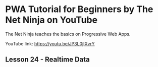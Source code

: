 # PWA Tutorial for Beginners by The Net Ninja on YouTube

The Net Ninja teaches the basics on Progressive Web Apps.

YouTube link: https://youtu.be/JP3L0jIXvrY

## Lesson 24 - Realtime Data